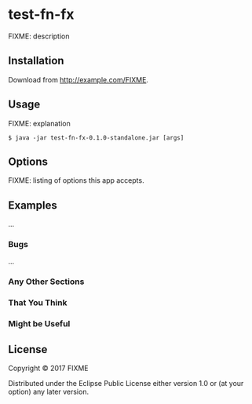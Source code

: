 # test-fn-fx

FIXME: description

## Installation

Download from http://example.com/FIXME.

## Usage

FIXME: explanation

    $ java -jar test-fn-fx-0.1.0-standalone.jar [args]

## Options

FIXME: listing of options this app accepts.

## Examples

...

### Bugs

...

### Any Other Sections
### That You Think
### Might be Useful

## License

Copyright © 2017 FIXME

Distributed under the Eclipse Public License either version 1.0 or (at
your option) any later version.
